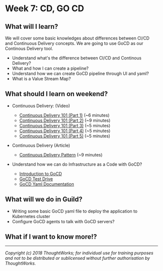 # Week 7: CD, GO CD

## What will I learn?

We will cover some basic knowledges about differences between CI/CD and Continuous Delivery concepts.
We are going to use GoCD as our Continous Delivery tool.

- Understand what's the difference between CI/CD and Continous Delivery?
- What and how I can create a pipeline?
- Understand how we can create GoCD pipeline through UI and yaml?
- What is a Value Stream Map?

## What should I learn on weekend?

- Continuous Delivery: (Video)
  - [Continuous Delivery 101 (Part 1)](https://www.youtube.com/watch?v=HnWuIjUw_Q8) (~6 minutes)
  - [Continuous Delivery 101 (Part 2)](https://www.youtube.com/watch?v=a9r-lXLDLvk) (~9 minutes)
  - [Continuous Delivery 101 (Part 3)](https://www.youtube.com/watch?v=S0g91mryV4c) (~5 minutes)
  - [Continuous Delivery 101 (Part 4)](https://www.youtube.com/watch?v=5I6PlldXOpY) (~5 minutes)
  - [Continuous Delivery 101 (Part 5)](https://www.youtube.com/watch?v=blkMohClA6M) (~5 minutes)
- Continuous Delivery (Article)
  - [Continuous Delivery Pattern](https://continuousdelivery.com/implementing/patterns/) (~9 minutes)

- Understand how we can do Infrastructure as a Code with GoCD?
  - [Introduction to GoCD](https://www.gocd.org/why-gocd/)
  - [GoCD Test Drive](https://www.gocd.org/test-drive-gocd/)
  - [GoCD Yaml Documentation](https://github.com/tomzo/gocd-yaml-config-plugin)

## What will we do in Guild?

- Writing some basic GoCD yaml file to deploy the application to Kubernetes cluster
- Configure GoCD agents to talk with GoCD servers?


## What if I want to know more!?


---

*Copyright (c) 2018 ThoughtWorks; for individual use for training purposes and not to be distributed or sublicensed without further authorisation by ThoughtWorks.*
